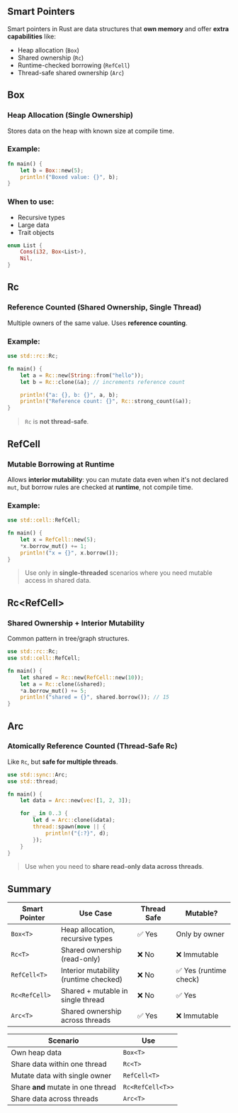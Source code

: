 
##  Smart Pointers

Smart pointers in Rust are data structures that **own memory** and offer **extra capabilities** like:

* Heap allocation (`Box`)
* Shared ownership (`Rc`)
* Runtime-checked borrowing (`RefCell`)
* Thread-safe shared ownership (`Arc`)



## Box<T> 
### Heap Allocation (Single Ownership)

Stores data on the heap with known size at compile time.

### Example:

```rust
fn main() {
    let b = Box::new(5);
    println!("Boxed value: {}", b);
}
```

### When to use:

* Recursive types
* Large data
* Trait objects

```rust
enum List {
    Cons(i32, Box<List>),
    Nil,
}
```


## Rc<T> 
### Reference Counted (Shared Ownership, Single Thread)

Multiple owners of the same value. Uses **reference counting**.

### Example:

```rust
use std::rc::Rc;

fn main() {
    let a = Rc::new(String::from("hello"));
    let b = Rc::clone(&a); // increments reference count

    println!("a: {}, b: {}", a, b);
    println!("Reference count: {}", Rc::strong_count(&a));
}
```

> `Rc` is **not thread-safe**.



## RefCell<T> 
### Mutable Borrowing at Runtime

Allows **interior mutability**: you can mutate data even when it's not declared `mut`, but borrow rules are checked at **runtime**, not compile time.

### Example:

```rust
use std::cell::RefCell;

fn main() {
    let x = RefCell::new(5);
    *x.borrow_mut() += 1;
    println!("x = {}", x.borrow());
}
```

> Use only in **single-threaded** scenarios where you need mutable access in shared data.



## Rc<RefCell<T>> 
### Shared Ownership + Interior Mutability

Common pattern in tree/graph structures.

```rust
use std::rc::Rc;
use std::cell::RefCell;

fn main() {
    let shared = Rc::new(RefCell::new(10));
    let a = Rc::clone(&shared);
    *a.borrow_mut() += 5;
    println!("shared = {}", shared.borrow()); // 15
}
```



## Arc<T> 
### Atomically Reference Counted (Thread-Safe Rc)

Like `Rc`, but **safe for multiple threads**.

```rust
use std::sync::Arc;
use std::thread;

fn main() {
    let data = Arc::new(vec![1, 2, 3]);

    for _ in 0..3 {
        let d = Arc::clone(&data);
        thread::spawn(move || {
            println!("{:?}", d);
        });
    }
}
```

> Use when you need to **share read-only data across threads**.


## Summary 

| Smart Pointer | Use Case                              | Thread Safe | Mutable?              |
| ------------- | ------------------------------------- | ----------- | --------------------- |
| `Box<T>`      | Heap allocation, recursive types      | ✅ Yes       | Only by owner         |
| `Rc<T>`       | Shared ownership (read-only)          | ❌ No        | ❌ Immutable           |
| `RefCell<T>`  | Interior mutability (runtime checked) | ❌ No        | ✅ Yes (runtime check) |
| `Rc<RefCell>` | Shared + mutable in single thread     | ❌ No        | ✅ Yes                 |
| `Arc<T>`      | Shared ownership across threads       | ✅ Yes       | ❌ Immutable           |



| Scenario                           | Use              |
| ---------------------------------- | ---------------- |
| Own heap data                      | `Box<T>`         |
| Share data within one thread       | `Rc<T>`          |
| Mutate data with single owner      | `RefCell<T>`     |
| Share **and** mutate in one thread | `Rc<RefCell<T>>` |
| Share data across threads          | `Arc<T>`         |